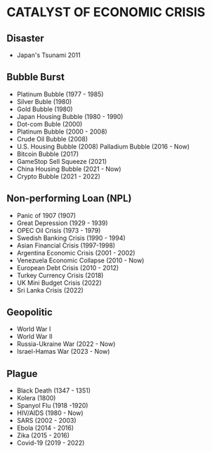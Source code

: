 # CATALYST OF ECONOMIC CRISIS

## Disaster

- Japan's Tsunami 2011

## Bubble Burst

- Platinum Bubble (1977 - 1985)
- Silver Buble (1980)
- Gold Bubble (1980)
- Japan Housing Bubble (1980 - 1990)
- Dot-com Buble (2000)
- Platinum Bubble (2000 - 2008)
- Crude Oil Bubble (2008)
- U.S. Housing Bubble (2008)
  Palladium Bubble (2016 - Now)
- Bitcoin Bubble (2017)
- GameStop Sell Squeeze (2021)
- China Housing Bubble (2021 - Now)
- Crypto Bubble (2021 - 2022)

## Non-performing Loan (NPL)

- Panic of 1907 (1907)
- Great Depression (1929 - 1939)
- OPEC Oil Crisis (1973 - 1979)
- Swedish Banking Crisis (1990 - 1994)
- Asian Financial Crisis (1997-1998)
- Argentina Economic Crisis (2001 - 2002)
- Venezuela Economic Collapse (2010 - Now)
- European Debt Crisis (2010 - 2012)
- Turkey Currency Crisis (2018)
- UK Mini Budget Crisis (2022)
- Sri Lanka Crisis (2022)

## Geopolitic

- World War I
- World War II
- Russia-Ukraine War (2022 - Now)
- Israel-Hamas War (2023 - Now)

## Plague

- Black Death (1347 - 1351)
- Kolera (1800)
- Spanyol Flu (1918 -1920)
- HIV/AIDS (1980 - Now)
- SARS (2002 - 2003)
- Ebola (2014 - 2016)
- Zika (2015 - 2016)
- Covid-19 (2019 - 2022)